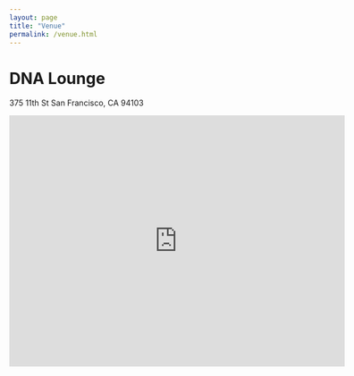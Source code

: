```yaml
---
layout: page
title: "Venue"
permalink: /venue.html
--- 
```


# DNA Lounge

375 11th St
San Francisco, CA 94103

<iframe src="https://www.google.com/maps/embed?pb=!1m14!1m8!1m3!1d12615.239512563747!2d-122.4126746!3d37.7710559!3m2!1i1024!2i768!4f13.1!3m3!1m2!1s0x0%3A0x5294f91af5544752!2sDNA+Lounge!5e0!3m2!1sen!2sus!4v1448845687800" width="600" height="450" frameborder="0" style="border:0" allowfullscreen></iframe>
